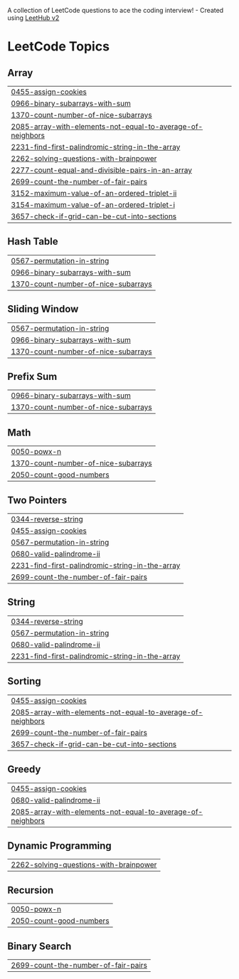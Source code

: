 A collection of LeetCode questions to ace the coding interview! - Created using [LeetHub v2](https://github.com/arunbhardwaj/LeetHub-2.0)
<!---LeetCode Topics Start-->
# LeetCode Topics
## Array
|  |
| ------- |
| [0455-assign-cookies](https://github.com/ckolli66/LeetCode_Solutions/tree/master/0455-assign-cookies) |
| [0966-binary-subarrays-with-sum](https://github.com/ckolli66/LeetCode_Solutions/tree/master/0966-binary-subarrays-with-sum) |
| [1370-count-number-of-nice-subarrays](https://github.com/ckolli66/LeetCode_Solutions/tree/master/1370-count-number-of-nice-subarrays) |
| [2085-array-with-elements-not-equal-to-average-of-neighbors](https://github.com/ckolli66/LeetCode_Solutions/tree/master/2085-array-with-elements-not-equal-to-average-of-neighbors) |
| [2231-find-first-palindromic-string-in-the-array](https://github.com/ckolli66/LeetCode_Solutions/tree/master/2231-find-first-palindromic-string-in-the-array) |
| [2262-solving-questions-with-brainpower](https://github.com/ckolli66/LeetCode_Solutions/tree/master/2262-solving-questions-with-brainpower) |
| [2277-count-equal-and-divisible-pairs-in-an-array](https://github.com/ckolli66/LeetCode_Solutions/tree/master/2277-count-equal-and-divisible-pairs-in-an-array) |
| [2699-count-the-number-of-fair-pairs](https://github.com/ckolli66/LeetCode_Solutions/tree/master/2699-count-the-number-of-fair-pairs) |
| [3152-maximum-value-of-an-ordered-triplet-ii](https://github.com/ckolli66/LeetCode_Solutions/tree/master/3152-maximum-value-of-an-ordered-triplet-ii) |
| [3154-maximum-value-of-an-ordered-triplet-i](https://github.com/ckolli66/LeetCode_Solutions/tree/master/3154-maximum-value-of-an-ordered-triplet-i) |
| [3657-check-if-grid-can-be-cut-into-sections](https://github.com/ckolli66/LeetCode_Solutions/tree/master/3657-check-if-grid-can-be-cut-into-sections) |
## Hash Table
|  |
| ------- |
| [0567-permutation-in-string](https://github.com/ckolli66/LeetCode_Solutions/tree/master/0567-permutation-in-string) |
| [0966-binary-subarrays-with-sum](https://github.com/ckolli66/LeetCode_Solutions/tree/master/0966-binary-subarrays-with-sum) |
| [1370-count-number-of-nice-subarrays](https://github.com/ckolli66/LeetCode_Solutions/tree/master/1370-count-number-of-nice-subarrays) |
## Sliding Window
|  |
| ------- |
| [0567-permutation-in-string](https://github.com/ckolli66/LeetCode_Solutions/tree/master/0567-permutation-in-string) |
| [0966-binary-subarrays-with-sum](https://github.com/ckolli66/LeetCode_Solutions/tree/master/0966-binary-subarrays-with-sum) |
| [1370-count-number-of-nice-subarrays](https://github.com/ckolli66/LeetCode_Solutions/tree/master/1370-count-number-of-nice-subarrays) |
## Prefix Sum
|  |
| ------- |
| [0966-binary-subarrays-with-sum](https://github.com/ckolli66/LeetCode_Solutions/tree/master/0966-binary-subarrays-with-sum) |
| [1370-count-number-of-nice-subarrays](https://github.com/ckolli66/LeetCode_Solutions/tree/master/1370-count-number-of-nice-subarrays) |
## Math
|  |
| ------- |
| [0050-powx-n](https://github.com/ckolli66/LeetCode_Solutions/tree/master/0050-powx-n) |
| [1370-count-number-of-nice-subarrays](https://github.com/ckolli66/LeetCode_Solutions/tree/master/1370-count-number-of-nice-subarrays) |
| [2050-count-good-numbers](https://github.com/ckolli66/LeetCode_Solutions/tree/master/2050-count-good-numbers) |
## Two Pointers
|  |
| ------- |
| [0344-reverse-string](https://github.com/ckolli66/LeetCode_Solutions/tree/master/0344-reverse-string) |
| [0455-assign-cookies](https://github.com/ckolli66/LeetCode_Solutions/tree/master/0455-assign-cookies) |
| [0567-permutation-in-string](https://github.com/ckolli66/LeetCode_Solutions/tree/master/0567-permutation-in-string) |
| [0680-valid-palindrome-ii](https://github.com/ckolli66/LeetCode_Solutions/tree/master/0680-valid-palindrome-ii) |
| [2231-find-first-palindromic-string-in-the-array](https://github.com/ckolli66/LeetCode_Solutions/tree/master/2231-find-first-palindromic-string-in-the-array) |
| [2699-count-the-number-of-fair-pairs](https://github.com/ckolli66/LeetCode_Solutions/tree/master/2699-count-the-number-of-fair-pairs) |
## String
|  |
| ------- |
| [0344-reverse-string](https://github.com/ckolli66/LeetCode_Solutions/tree/master/0344-reverse-string) |
| [0567-permutation-in-string](https://github.com/ckolli66/LeetCode_Solutions/tree/master/0567-permutation-in-string) |
| [0680-valid-palindrome-ii](https://github.com/ckolli66/LeetCode_Solutions/tree/master/0680-valid-palindrome-ii) |
| [2231-find-first-palindromic-string-in-the-array](https://github.com/ckolli66/LeetCode_Solutions/tree/master/2231-find-first-palindromic-string-in-the-array) |
## Sorting
|  |
| ------- |
| [0455-assign-cookies](https://github.com/ckolli66/LeetCode_Solutions/tree/master/0455-assign-cookies) |
| [2085-array-with-elements-not-equal-to-average-of-neighbors](https://github.com/ckolli66/LeetCode_Solutions/tree/master/2085-array-with-elements-not-equal-to-average-of-neighbors) |
| [2699-count-the-number-of-fair-pairs](https://github.com/ckolli66/LeetCode_Solutions/tree/master/2699-count-the-number-of-fair-pairs) |
| [3657-check-if-grid-can-be-cut-into-sections](https://github.com/ckolli66/LeetCode_Solutions/tree/master/3657-check-if-grid-can-be-cut-into-sections) |
## Greedy
|  |
| ------- |
| [0455-assign-cookies](https://github.com/ckolli66/LeetCode_Solutions/tree/master/0455-assign-cookies) |
| [0680-valid-palindrome-ii](https://github.com/ckolli66/LeetCode_Solutions/tree/master/0680-valid-palindrome-ii) |
| [2085-array-with-elements-not-equal-to-average-of-neighbors](https://github.com/ckolli66/LeetCode_Solutions/tree/master/2085-array-with-elements-not-equal-to-average-of-neighbors) |
## Dynamic Programming
|  |
| ------- |
| [2262-solving-questions-with-brainpower](https://github.com/ckolli66/LeetCode_Solutions/tree/master/2262-solving-questions-with-brainpower) |
## Recursion
|  |
| ------- |
| [0050-powx-n](https://github.com/ckolli66/LeetCode_Solutions/tree/master/0050-powx-n) |
| [2050-count-good-numbers](https://github.com/ckolli66/LeetCode_Solutions/tree/master/2050-count-good-numbers) |
## Binary Search
|  |
| ------- |
| [2699-count-the-number-of-fair-pairs](https://github.com/ckolli66/LeetCode_Solutions/tree/master/2699-count-the-number-of-fair-pairs) |
<!---LeetCode Topics End-->